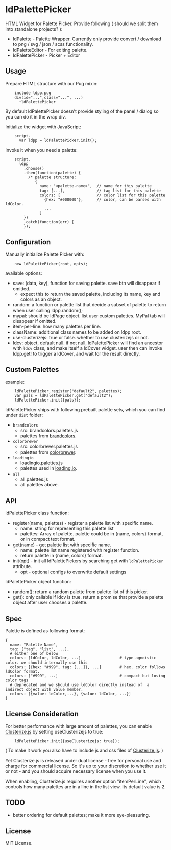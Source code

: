# ldPalettePicker

HTML Widget for Palette Picker. Provide following ( should we split them into standalone projects? ):

 * ldPalette - Palette Wrapper. Currently only provide convert / download to png / svg / json / scss functionality.
 * ldPaletteEditor - For editing palette.
 * ldPalettePicker - Picker + Editor


## Usage

Prepare HTML structure with our Pug mixin:

```
    include ldpp.pug
    div(id="...",class="...", ...)
      +ldPalettePicker
```

By default ldPalettePicker doesn't provide styling of the panel / dialog so you can do it in the wrap div.


Initialize the widget with JavaScript:

```
    script.
      var ldpp = ldPalettePicker.init();
```

Invoke it when you need a palette:

```
    script.
      ldpp
        .choose()
        .then(function(palette) {
          /* palette structure: 
             {
               name: "<palette-name>",  // name for this palette
               tag: [...],              // tag list for this palette
               colors: [                // color list for this palette
                 {hex: "#000000"},      // color, can be parsed with ldColor.
                 ...
               ]
        })
        .catch(function(err) {
        });
```


## Configuration

Manually initialize Palette Picker with:

````
    new ldPalettePicker(root, opts);
````

available options:
 * save: (data, key), function for saving palette. save btn will disappear if omitted.
   - expect this to return the saved palette, including its name, key and colors as an object.
 * random: a function or palette list that decide a subset of palette to return when user calling ldpp.random();
 * mypal: should be ldPage object. list user custom palettes. MyPal tab will disappear if omitted.
 * item-per-line: how many palettes per line.
 * className: additional class names to be added on ldpp root.
 * use-clusterizejs: true or false. whether to use clusterizejs or not.
 * ldcv: object, default null.
   if not null, ldPalettePicker will find an ancestor with `ldcv` class, and make itself a ldCover widget.
   user then can invoke ldpp.get! to trigger a ldCover, and wait for the result directly.


## Custom Palettes


example:
```
    ldPalettePicker.register("default2", palettes);
    var pals = ldPalettePicker.get("default2");
    ldPalettePicker.init({pals});
```

ldPalettePicker ships with following prebuilt palette sets, which you can find under `dist` folder:

 * `brandcolors`
    - src: brandcolors.palettes.js
    - palettes from [brandcolors](http://brandcolors.net/).
 * `colorbrewer`
    - src: colorbrewer.palettes.js
    - palettes from [colorbrewer](https://colorbrewer2.org/).
 * `loadingio`
    - loadingio.palettes.js
    - palettes used in [loading.io](https://loading.io/color/feature/).
 * `all`
    - all.palettes.js
    - all palettes above.


## API

ldPalettePicker class function:
 * register(name, palettes) - register a palette list with specific name.
   - name: string for representing this palette list
   - palettes: Array of palette. palette could be in {name, colors} format, or in compact text format.
 * get(name) - get palette list with specific name.
   - name: palette list name registered with register function.
   - return palette in {name, colors} format.
 * init(opt) - init all ldPalettePickers by searching get with `ldPalettePicker` attribute.
   - opt - optional configs to overwrite default settings

ldPalettePicker object function:
 * random(): return a random palette from palette list of this picker.
 * get(): only callable if ldcv is true. return a promise that provide a palette object after user chooses a palette.

## Spec

Palette is defined as following format:

    {
      name: "Palette Name",
      tag: ["tag", "list", ...],
      # either one of below
      colors: [ldColor, ldColor, ...]                 # type agnoistic color. we should internally use this
      colors: [{hex: "#999", tag: [...]}, ...]        # hex. color follows ldColor format.
      colors: ["#999", ...]                           # compact but losing color tags
      # deprecated and we should use ldColor directly instead of  a indirect object with value member.
      colors: [{value: ldColor,...}, {value: ldColor, ...}] 
    }


## License Consideration

For better performance with large amount of palettes, you can enable [Clusterize.js](https://clusterize.js.org/) by setting useClusterizejs to true:

````
    ldPalettePicker.init({useClusterizejs: true});
````

( To make it work you also have to include js and css files of [Clusterize.js](https://clusterize.js.org/). )

Yet Clusterize.js is released under dual license - free for personal use and charge for commercial license. So it's up to your discretion to whether use it or not - and you should acquire necessary license when you use it.

When enabling, Clusterize.js requires another option "itemPerLine", which controls how many palettes are in a line in the list view. Its default value is 2.

## TODO

 * better ordering for default palettes; make it more eye-pleasuring.


## License

MIT License.
